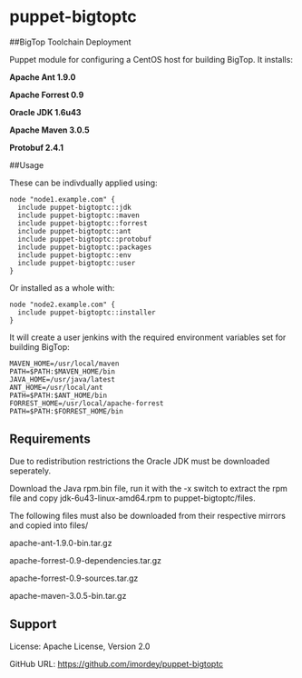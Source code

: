 puppet-bigtoptc
===============

##BigTop Toolchain Deployment

Puppet module for configuring a CentOS host for building BigTop. It installs:

**Apache Ant 1.9.0**

**Apache Forrest 0.9**

**Oracle JDK 1.6u43**

**Apache Maven 3.0.5**

**Protobuf 2.4.1**

##Usage

These can be indivdually applied using:


	node "node1.example.com" {
	  include puppet-bigtoptc::jdk
	  include puppet-bigtoptc::maven
	  include puppet-bigtoptc::forrest
	  include puppet-bigtoptc::ant
	  include puppet-bigtoptc::protobuf
	  include puppet-bigtoptc::packages
	  include puppet-bigtoptc::env
	  include puppet-bigtoptc::user
	}

Or installed as a whole with:

	node "node2.example.com" {
	  include puppet-bigtoptc::installer
	}

It will create a user jenkins with the required  environment variables set for building BigTop:

	MAVEN_HOME=/usr/local/maven
	PATH=$PATH:$MAVEN_HOME/bin
	JAVA_HOME=/usr/java/latest
	ANT_HOME=/usr/local/ant
	PATH=$PATH:$ANT_HOME/bin
	FORREST_HOME=/usr/local/apache-forrest
	PATH=$PATH:$FORREST_HOME/bin
	
## Requirements

Due to redistribution restrictions the Oracle JDK must be downloaded seperately. 

Download the Java rpm.bin file, run it with the -x switch to extract the rpm file and copy jdk-6u43-linux-amd64.rpm to puppet-bigtoptc/files.

The following files must also be downloaded from their respective mirrors and copied into files/

apache-ant-1.9.0-bin.tar.gz

apache-forrest-0.9-dependencies.tar.gz

apache-forrest-0.9-sources.tar.gz

apache-maven-3.0.5-bin.tar.gz

## Support

License: Apache License, Version 2.0

GitHub URL: https://github.com/imordey/puppet-bigtoptc